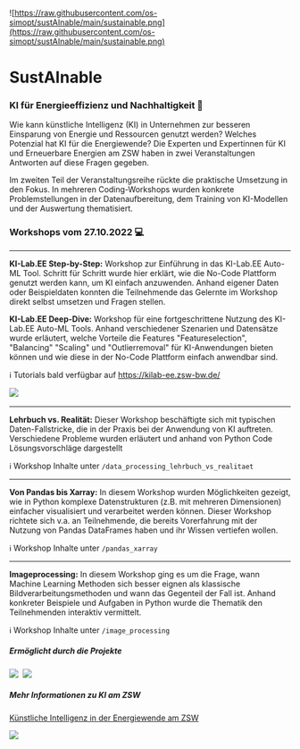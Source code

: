 ![https://raw.githubusercontent.com/os-simopt/sustAInable/main/sustainable.png](https://raw.githubusercontent.com/os-simopt/sustAInable/main/sustainable.png)

# Sust**AI**nable 
### KI für Energieeffizienz und Nachhaltigkeit 🌱
Wie kann künstliche Intelligenz (KI) in Unternehmen zur besseren Einsparung von Energie und Ressourcen genutzt werden? 
Welches Potenzial hat KI für die Energiewende? 
Die Experten und Expertinnen für KI und Erneuerbare Energien am ZSW haben in zwei Veranstaltungen Antworten auf diese Fragen gegeben.

Im zweiten Teil der Veranstaltungsreihe rückte die praktische Umsetzung in den Fokus. 
In mehreren Coding-Workshops wurden konkrete Problemstellungen in der Datenaufbereitung, dem Training von KI-Modellen und der Auswertung thematisiert.

### Workshops vom 27.10.2022 💻

---

**KI-Lab.EE Step-by-Step:**
Workshop zur Einführung in das KI-Lab.EE Auto-ML Tool. Schritt für Schritt wurde hier erklärt, wie die No-Code Plattform genutzt werden kann, um KI einfach anzuwenden.
Anhand eigener Daten oder Beispieldaten konnten die Teilnehmende das Gelernte im Workshop direkt selbst umsetzen und Fragen stellen.

**KI-Lab.EE Deep-Dive:**
Workshop für eine fortgeschrittene Nutzung des KI-Lab.EE Auto-ML Tools. Anhand verschiedener Szenarien und Datensätze wurde erläutert, welche Vorteile die Features "Featureselection", "Balancing" "Scaling" und "Outlierremoval" für KI-Anwendungen bieten können und wie diese in der No-Code Plattform einfach anwendbar sind.

ℹ️ Tutorials bald verfügbar auf https://kilab-ee.zsw-bw.de/

<a href="https://kilab-ee.zsw-bw.de/" target="_blank"><img src="https://kilab-ee.zsw-bw.de/app/static/img/ki_lab_logo.svg" width="100"></a>

---

**Lehrbuch vs. Realität:**
Dieser Workshop beschäftigte sich mit typischen Daten-Fallstricke, die in der Praxis bei der Anwendung von KI auftreten. 
Verschiedene Probleme wurden erläutert und anhand von Python Code Lösungsvorschläge dargestellt

ℹ️ Workshop Inhalte unter `/data_processing_lehrbuch_vs_realitaet`

---

**Von Pandas bis Xarray:**
In diesem Workshop wurden Möglichkeiten gezeigt, wie in Python komplexe Datenstrukturen (z.B. mit mehreren Dimensionen) einfacher visualisiert und verarbeitet werden können.
Dieser Workshop richtete sich v.a. an Teilnehmende, die bereits Vorerfahrung mit der Nutzung von Pandas DataFrames haben und ihr Wissen vertiefen wollen.

ℹ️ Workshop Inhalte unter `/pandas_xarray`

---

**Imageprocessing:**
In diesem Workshop ging es um die Frage, wann Machine Learning Methoden sich besser eignen als klassische Bildverarbeitungsmethoden und wann das Gegenteil der Fall ist.
Anhand konkreter Beispiele und Aufgaben in Python wurde die Thematik den Teilnehmenden interaktiv vermittelt.

ℹ️ Workshop Inhalte unter `/image_processing`


##### Ermöglicht durch die Projekte

<a href="https://kilab-ee.zsw-bw.de/" target="_blank"><img src="https://kilab-ee.zsw-bw.de/app/static/img/ki_lab_logo.svg" width="100"></a>&nbsp;&nbsp;<a href="https://klima-neutral-digital.de/" target="_blank"><img src="http://ki-events.zsw-bw.de/wp-content/uploads/2022/08/MD_zentrum_KlimaNeutralDigital-e1661869907324-1024x222.png" width="150"></a>

##### Mehr Informationen zu KI am ZSW
<a href="https://www.zsw-bw.de/forschung/energiewende-systemoptimierung/themen/kuenstliche-intelligenz-in-der-energiewende.html" target="_blank">Künstliche Intelligenz in der Energiewende am ZSW </a>

<img src="https://kilab-ee.zsw-bw.de/app/static/img/zsw_logo.svg" width="80"> 
